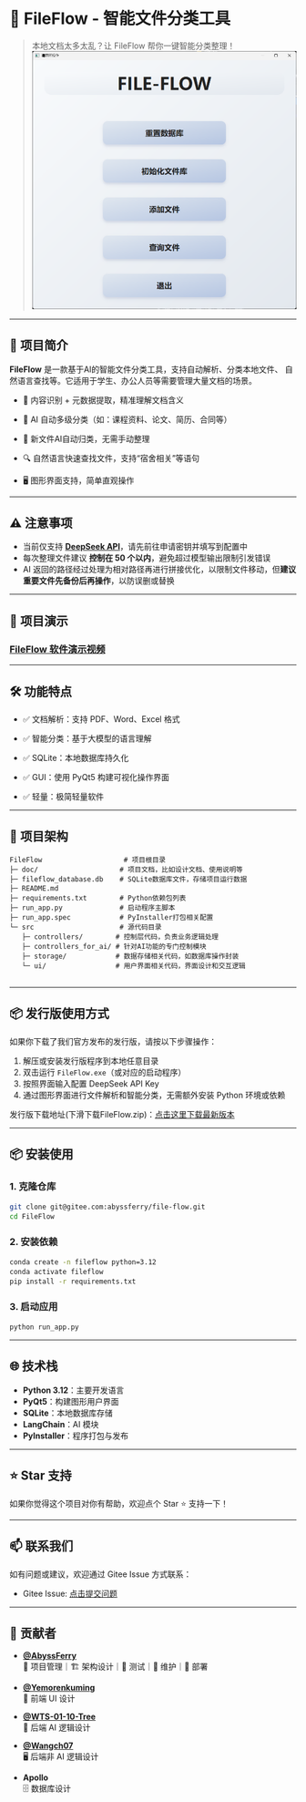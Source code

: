 # 📁 FileFlow - 智能文件分类工具

> 本地文档太多太乱？让 FileFlow 帮你一键智能分类整理！
> ![FileFlow 主界面](doc/interface.png)
---
## 🚀 项目简介

**FileFlow** 是一款基于AI的智能文件分类工具，支持自动解析、分类本地文件、 自然语言查找等。它适用于学生、办公人员等需要管理大量文档的场景。

- 🧠 内容识别 + 元数据提取，精准理解文档含义
    
- 📂 AI 自动多级分类（如：课程资料、论文、简历、合同等）
    
- 🔄 新文件AI自动归类，无需手动整理
    
- 🔍 自然语言快速查找文件，支持“宿舍相关”等语句
    
- 🖥️ 图形界面支持，简单直观操作

---

## ⚠️ 注意事项

* 当前仅支持 **[DeepSeek API](https://platform.deepseek.com/)**，请先前往申请密钥并填写到配置中
* 每次整理文件建议 **控制在 50 个以内**，避免超过模型输出限制引发错误
* AI 返回的路径经过处理为相对路径再进行拼接优化，以限制文件移动，但**建议重要文件先备份后再操作**，以防误删或替换

---

## 📸 项目演示
### [FileFlow 软件演示视频](doc/FileFlow软件演示.mp4)

---

## 🛠️ 功能特点

- ✅ 文档解析：支持 PDF、Word、Excel 格式
    
- ✅ 智能分类：基于大模型的语言理解
    
- ✅ SQLite：本地数据库持久化
    
- ✅ GUI：使用 PyQt5 构建可视化操作界面
    
- ✅ 轻量：极简轻量软件
    

---

## 🧱 项目架构

```
FileFlow                    # 项目根目录
├─ doc/                    # 项目文档，比如设计文档、使用说明等
├─ fileflow_database.db    # SQLite数据库文件，存储项目运行数据
├─ README.md               
├─ requirements.txt        # Python依赖包列表
├─ run_app.py              # 启动程序主脚本
├─ run_app.spec            # PyInstaller打包相关配置
└─ src                     # 源代码目录
   ├─ controllers/        # 控制层代码，负责业务逻辑处理
   ├─ controllers_for_ai/ # 针对AI功能的专门控制模块
   ├─ storage/            # 数据存储相关代码，如数据库操作封装
   └─ ui/                 # 用户界面相关代码，界面设计和交互逻辑


```

---

## 📦 发行版使用方式

如果你下载了我们官方发布的发行版，请按以下步骤操作：

1. 解压或安装发行版程序到本地任意目录
2. 双击运行 `FileFlow.exe`（或对应的启动程序）
3. 按照界面输入配置 DeepSeek API Key
4. 通过图形界面进行文件解析和智能分类，无需额外安装 Python 环境或依赖

发行版下载地址(下滑下载FileFlow.zip)：[点击这里下载最新版本](https://gitee.com/abyssferry/file-flow/releases)

---

## 📦 安装使用

### 1. 克隆仓库

```bash
git clone git@gitee.com:abyssferry/file-flow.git
cd FileFlow
```

### 2. 安装依赖

```bash
conda create -n fileflow python=3.12
conda activate fileflow
pip install -r requirements.txt
```

### 3. 启动应用

```bash
python run_app.py
```

---

## 🌐 技术栈

- **Python 3.12**：主要开发语言
- **PyQt5**：构建图形用户界面
- **SQLite**：本地数据库存储
- **LangChain**：AI 模块
- **PyInstaller**：程序打包与发布

---

## ⭐ Star 支持

如果你觉得这个项目对你有帮助，欢迎点个 Star ⭐ 支持一下！

---

## 📫 联系我们

如有问题或建议，欢迎通过 Gitee Issue 方式联系：

- Gitee Issue: [点击提交问题](https://gitee.com/abyssferry/file-flow/issues)

---

## 🎉 贡献者

- **[@AbyssFerry](https://gitee.com/abyssferry)**  
  🧭 项目管理｜🏗️ 架构设计｜🧪 测试｜🔧 维护｜🚀 部署

- **[@Yemorenkuming](https://gitee.com/yemorenkuming)**  
  🎨 前端 UI 设计

- **[@WTS-01-10-Tree](https://gitee.com/wts-01-10-Tree)**  
  🤖 后端 AI 逻辑设计

- **[@Wangch07](https://gitee.com/wangch07)**  
  🖥️ 后端非 AI 逻辑设计

- **Apollo**  
  🗄️ 数据库设计


